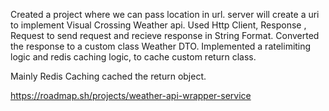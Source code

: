 Created a project where we can pass location in url. server will create a uri to implement Visual Crossing Weather api. Used Http Client, Response , Request to send request and recieve response in
String Format. Converted the response to a custom class Weather DTO. Implemented a ratelimiting logic and redis caching logic, to cache custom return class.

Mainly Redis Caching cached the return object.

https://roadmap.sh/projects/weather-api-wrapper-service
